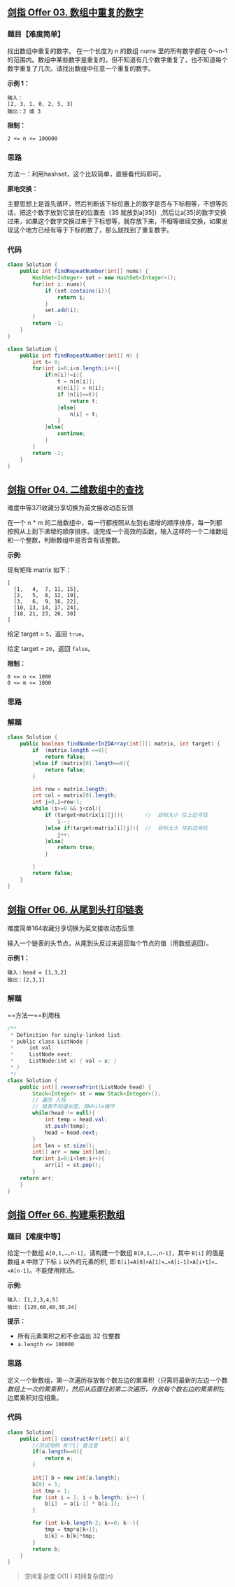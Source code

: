 ## [剑指 Offer 03. 数组中重复的数字](https://leetcode-cn.com/problems/shu-zu-zhong-zhong-fu-de-shu-zi-lcof/)

### 题目【难度简单】

找出数组中重复的数字。
在一个长度为 n 的数组 nums 里的所有数字都在 0～n-1 的范围内。数组中某些数字是重复的，但不知道有几个数字重复了，也不知道每个数字重复了几次。请找出数组中任意一个重复的数字。

**示例 1：**

```
输入：
[2, 3, 1, 0, 2, 5, 3]
输出：2 或 3 
```

**限制：**

```
2 <= n <= 100000
```

 ### 思路

方法一：利用hashset，这个比较简单，直接看代码即可。

**原地交换：**

主要思想上是首先循环，然后判断该下标位置上的数字是否与下标相等，不想等的话，把这个数字放到它该在的位置去（35 就放到a[35]）,然后让a[35]的数字交换过来，如果这个数字交换过来于下标想等，就存放下来，不相等继续交换，如果发现这个地方已经有等于下标的数了，那么就找到了重复数字。

### 代码

```java
class Solution {
    public int findRepeatNumber(int[] nums) {
        HashSet<Integer> set = new HashSet<Integer>();
        for(int i: nums){
            if (set.contains(i)){
                return i;
            }
            set.add(i);
        }
        return -1;    
    }
}
```

```java
class Solution {
    public int findRepeatNumber(int[] n) {
        int t= 0;
        for(int i=0;i<n.length;i++){
            if(n[i]!=i){
                t = n[n[i]];
                n[n[i]] = n[i];
                if (n[i]==t){
                    return t;
                }else{
                    n[i] = t;
                }
            }else{
                continue;
            }
        }
        return -1;
    }   
}
```

## [剑指 Offer 04. 二维数组中的查找](https://leetcode-cn.com/problems/er-wei-shu-zu-zhong-de-cha-zhao-lcof/)

难度中等371收藏分享切换为英文接收动态反馈

在一个 n * m 的二维数组中，每一行都按照从左到右递增的顺序排序，每一列都按照从上到下递增的顺序排序。请完成一个高效的函数，输入这样的一个二维数组和一个整数，判断数组中是否含有该整数。

 

**示例:**

现有矩阵 matrix 如下：

```
[
  [1,   4,  7, 11, 15],
  [2,   5,  8, 12, 19],
  [3,   6,  9, 16, 22],
  [10, 13, 14, 17, 24],
  [18, 21, 23, 26, 30]
]
```

给定 target = `5`，返回 `true`。

给定 target = `20`，返回 `false`。

 

**限制：**

```
0 <= n <= 1000
0 <= m <= 1000
```

### 思路

### 解题

```java
class Solution {
    public boolean findNumberIn2DArray(int[][] matrix, int target) {
        if  (matrix.length ==0){
            return false;
        }else if (matrix[0].length==0){
            return false;
        }

        int row = matrix.length;
        int col = matrix[0].length;
        int j=0,i=row-1;
        while (i>=0 && j<col){
            if (target<matrix[i][j]){       //  目标太小 往上边寻找
                i--;
            }else if(target>matrix[i][j]){  //  目标太大 往右边寻找
                j++;
            }else{
                return true;
            }

        }
        return false;
    }
}
```

## [剑指 Offer 06. 从尾到头打印链表](https://leetcode-cn.com/problems/cong-wei-dao-tou-da-yin-lian-biao-lcof/)

难度简单164收藏分享切换为英文接收动态反馈

输入一个链表的头节点，从尾到头反过来返回每个节点的值（用数组返回）。

 

**示例 1：**

```
输入：head = [1,3,2]
输出：[2,3,1]
```

### 解题

==方法一==利用栈

```java
/**
 * Definition for singly-linked list.
 * public class ListNode {
 *     int val;
 *     ListNode next;
 *     ListNode(int x) { val = x; }
 * }
 */
class Solution {
    public int[] reversePrint(ListNode head) {
        Stack<Integer> st = new Stack<Integer>();
        // 遍历 入栈
        // 链表不知道长度，用while循环
        while(head != null){
            int temp = head.val;
            st.push(temp);
            head = head.next;
        }
        int len = st.size();
        int[] arr = new int[len];
        for(int i=0;i<len;i++){
            arr[i] = st.pop();
        }
    return arr;
    }
}
```





## [剑指 Offer 66. 构建乘积数组](https://leetcode-cn.com/problems/gou-jian-cheng-ji-shu-zu-lcof/)

### 题目【难度中等】

给定一个数组 `A[0,1,…,n-1]`，请构建一个数组 `B[0,1,…,n-1]`，其中 `B[i]` 的值是数组 `A` 中除了下标 `i` 以外的元素的积, 即 `B[i]=A[0]×A[1]×…×A[i-1]×A[i+1]×…×A[n-1]`。不能使用除法。

**示例:**

```
输入: [1,2,3,4,5]
输出: [120,60,40,30,24]
```

**提示：**

- 所有元素乘积之和不会溢出 32 位整数
- `a.length <= 100000`

### 思路

定义一个新数组，第一次遍历存放每个数左边的累乘积（只需将最新的左边一个数*数组上一次的累乘积），然后从后面往前第二次遍历，存放每个数右边的累乘积*左边累乘积对应相乘。

### 代码

```java
class Solution{
    public int[] constructArr(int[] a){
        //测试用例 有个[] 要注意
        if(a.length==0){
            return a;
        }
        
        int[] b = new int[a.length];
        b[0] = 1;
        int tmp = 1;
        for (int i = 1; i < b.length; i++) {
            b[i]  = a[i-1] * b[i-1];
        }

        for (int k=b.length-2; k>=0; k--){
            tmp = tmp*a[k+1];
            b[k] = b[k]*tmp;
        }
        return b;
    }
}
```

> 空间复杂度 O(1) ) 时间复杂度(n)

##

